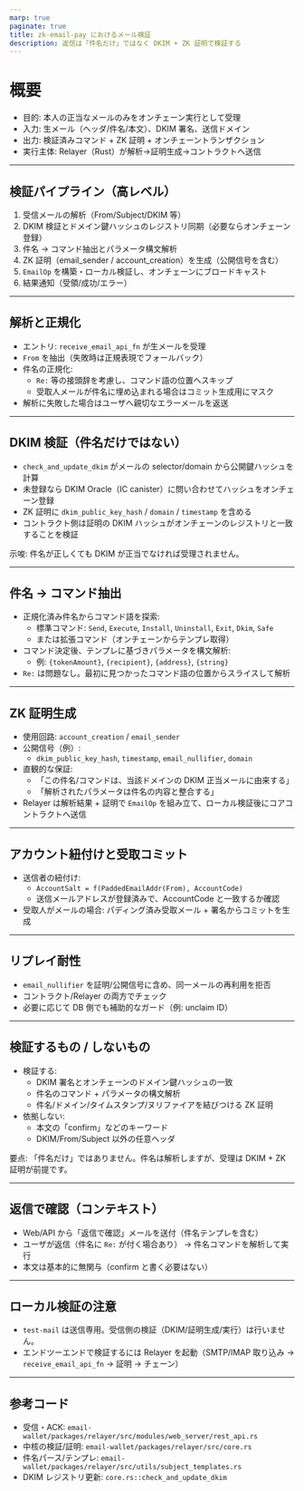 ```yaml
---
marp: true
paginate: true
title: zk-email-pay におけるメール検証
description: 返信は「件名だけ」ではなく DKIM + ZK 証明で検証する
---
```


# 概要

- 目的: 本人の正当なメールのみをオンチェーン実行として受理
- 入力: 生メール（ヘッダ/件名/本文）、DKIM 署名、送信ドメイン
- 出力: 検証済みコマンド + ZK 証明 + オンチェーントランザクション
- 実行主体: Relayer（Rust）が解析→証明生成→コントラクトへ送信

---

## 検証パイプライン（高レベル）

1) 受信メールの解析（From/Subject/DKIM 等）
2) DKIM 検証とドメイン鍵ハッシュのレジストリ同期（必要ならオンチェーン登録）
3) 件名 → コマンド抽出とパラメータ構文解析
4) ZK 証明（email_sender / account_creation）を生成（公開信号を含む）
5) `EmailOp` を構築・ローカル検証し、オンチェーンにブロードキャスト
6) 結果通知（受領/成功/エラー）

---

## 解析と正規化

- エントリ: `receive_email_api_fn` が生メールを受理
- `From` を抽出（失敗時は正規表現でフォールバック）
- 件名の正規化:
  - `Re:` 等の接頭辞を考慮し、コマンド語の位置へスキップ
  - 受取人メールが件名に埋め込まれる場合はコミット生成用にマスク
- 解析に失敗した場合はユーザへ親切なエラーメールを返送

---

## DKIM 検証（件名だけではない）

- `check_and_update_dkim` がメールの selector/domain から公開鍵ハッシュを計算
- 未登録なら DKIM Oracle（IC canister）に問い合わせてハッシュをオンチェーン登録
- ZK 証明に `dkim_public_key_hash` / `domain` / `timestamp` を含める
- コントラクト側は証明の DKIM ハッシュがオンチェーンのレジストリと一致することを検証

示唆: 件名が正しくても DKIM が正当でなければ受理されません。

---

## 件名 → コマンド抽出

- 正規化済み件名からコマンド語を探索:
  - 標準コマンド: `Send`, `Execute`, `Install`, `Uninstall`, `Exit`, `Dkim`, `Safe`
  - または拡張コマンド（オンチェーンからテンプレ取得）
- コマンド決定後、テンプレに基づきパラメータを構文解析:
  - 例: `{tokenAmount}`, `{recipient}`, `{address}`, `{string}`
- `Re:` は問題なし。最初に見つかったコマンド語の位置からスライスして解析

---

## ZK 証明生成

- 使用回路: `account_creation` / `email_sender`
- 公開信号（例）:
  - `dkim_public_key_hash`, `timestamp`, `email_nullifier`, `domain`
- 直観的な保証:
  - 「この件名/コマンドは、当該ドメインの DKIM 正当メールに由来する」
  - 「解析されたパラメータは件名の内容と整合する」
- Relayer は解析結果 + 証明で `EmailOp` を組み立て、ローカル検証後にコアコントラクトへ送信

---

## アカウント紐付けと受取コミット

- 送信者の紐付け:
  - `AccountSalt = f(PaddedEmailAddr(From), AccountCode)`
  - 送信メールアドレスが登録済みで、AccountCode と一致するか確認
- 受取人がメールの場合: パディング済み受取メール + 署名からコミットを生成

---

## リプレイ耐性

- `email_nullifier` を証明/公開信号に含め、同一メールの再利用を拒否
- コントラクト/Relayer の両方でチェック
- 必要に応じて DB 側でも補助的なガード（例: unclaim ID）

---

## 検証するもの / しないもの

- 検証する:
  - DKIM 署名とオンチェーンのドメイン鍵ハッシュの一致
  - 件名のコマンド + パラメータの構文解析
  - 件名/ドメイン/タイムスタンプ/ヌリファイアを結びつける ZK 証明
- 依拠しない:
  - 本文の「confirm」などのキーワード
  - DKIM/From/Subject 以外の任意ヘッダ

要点: 「件名だけ」ではありません。件名は解析しますが、受理は DKIM + ZK 証明が前提です。

---

## 返信で確認（コンテキスト）

- Web/API から「返信で確認」メールを送付（件名テンプレを含む）
- ユーザが返信（件名に `Re:` が付く場合あり） → 件名コマンドを解析して実行
- 本文は基本的に無関与（confirm と書く必要はない）

---

## ローカル検証の注意

- `test-mail` は送信専用。受信側の検証（DKIM/証明生成/実行）は行いません。
- エンドツーエンドで検証するには Relayer を起動（SMTP/IMAP 取り込み → `receive_email_api_fn` → 証明 → チェーン）

---

## 参考コード

- 受信・ACK: `email-wallet/packages/relayer/src/modules/web_server/rest_api.rs`
- 中核の検証/証明: `email-wallet/packages/relayer/src/core.rs`
- 件名パース/テンプレ: `email-wallet/packages/relayer/src/utils/subject_templates.rs`
- DKIM レジストリ更新: `core.rs::check_and_update_dkim`
